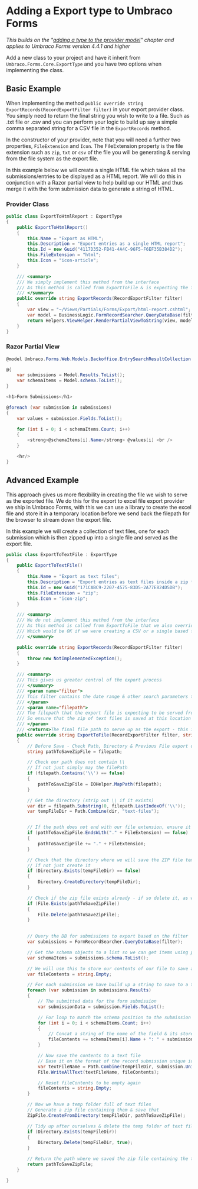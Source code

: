 # Adding a Export type to Umbraco Forms
*This builds on the "[adding a type to the provider model](Adding-a-Type.md)" chapter and applies to Umbraco Forms version 4.4.1 and higher*

Add a new class to your project and have it inherit from `Umbraco.Forms.Core.ExportType` and you have two options when implementing the class.

## Basic Example
When implementing the method `public override string ExportRecords(RecordExportFilter filter)` in your export provider class. You simply need to return the final string you wish to write to a file. Such as .txt file or .csv and you can perform your logic to build up say a simple comma separated string for a CSV file in the `ExportRecords` method.

In the constructor of your provider, note that you will need a further two properties, `FileExtension` and `Icon`. The FileExtension property is the file extension such as `zip`, `txt` or `csv` of the file you will be generating & serving from the file system as the export file.

In this example below we will create a single HTML file which takes all the submissions/entries to be displayed as a HTML report. We will do this in conjunction with a Razor partial view to help build up our HTML and thus merge it with the form submission data to generate a string of HTML.

### Provider Class

```csharp
public class ExportToHtmlReport : ExportType
{
    public ExportToHtmlReport()
    {
        this.Name = "Export as HTML";
        this.Description = "Export entries as a single HTML report";
        this.Id = new Guid("4117D352-FB41-4A4C-96F5-F6EF35B384D2");
        this.FileExtension = "html";
        this.Icon = "icon-article";
    }

    /// <summary>
    /// We simply implement this method from the interface
    /// As this method is called from ExportToFile & is expecting the file contents as a string to be written as a stream to a file
    /// </summary>
    public override string ExportRecords(RecordExportFilter filter)
    {
        var view = "~/Views/Partials/Forms/Export/html-report.cshtml";
        var model = BusinessLogic.FormRecordSearcher.QueryDataBase(filter);
        return Helpers.ViewHelper.RenderPartialViewToString(view, model);
    }
}
```

### Razor Partial View 
   
```csharp
@model Umbraco.Forms.Web.Models.Backoffice.EntrySearchResultCollection

@{
    var submissions = Model.Results.ToList();
    var schemaItems = Model.schema.ToList();
}

<h1>Form Submissions</h1>

@foreach (var submission in submissions)
{
    var values = submission.Fields.ToList();

    for (int i = 0; i < schemaItems.Count; i++)
    {
        <strong>@schemaItems[i].Name</strong> @values[i] <br />
    }

    <hr/>
}
```

## Advanced Example
This approach gives us more flexibility in creating the file we wish to serve as the exported file. We do this for the export to excel file export provider we ship in Umbraco Forms, with this we can use a library to create the excel file and store it in a temporary location before we send back the filepath for the browser to stream down the export file.

In this example we will create a collection of text files, one for each submission which is then zipped up into a single file and served as the export file.

```csharp
public class ExportToTextFile : ExportType
{
    public ExportToTextFile()
    {
        this.Name = "Export as text files";
        this.Description = "Export entries as text files inside a zip file";
        this.Id = new Guid("171CABC9-2207-4575-83D5-2A77E824D5DB");
        this.FileExtension = "zip";
        this.Icon = "icon-zip";
    }

    /// <summary>
    /// We do not implement this method from the interface
    /// As this method is called from ExportToFile that we also override here & is expecting the file contents as a string to be written as a stream to a file
    /// Which would be OK if we were creating a CSV or a single based file that can have a simple string written as a string such as one large HTML report or XML file perhaps
    /// </summary>

    public override string ExportRecords(RecordExportFilter filter)
    {
        throw new NotImplementedException();
    }

    /// <summary>
    /// This gives us greater control of the export process
    /// </summary>
    /// <param name="filter">
    /// This filter contains the date range & other search parameters to limit the entries we are exporting
    /// </param>
    /// <param name="filepath">
    /// The filepath that the export file is expecting to be served from
    /// So ensure that the zip of text files is saved at this location
    /// </param>
    /// <returns>The final file path to serve up as the export - this is unlikely to change through the export logic</returns>
    public override string ExportToFile(RecordExportFilter filter, string filepath)
    {
        // Before Save - Check Path, Directory & Previous File export does not exist
        string pathToSaveZipFile = filepath;

        // Check our path does not contain \\
        // If not just simply may the filePath
        if (filepath.Contains('\\') == false)
        {
            pathToSaveZipFile = IOHelper.MapPath(filepath);
        }

        // Get the directory (strip out \\ if it exists)
        var dir = filepath.Substring(0, filepath.LastIndexOf('\\'));
        var tempFileDir = Path.Combine(dir, "text-files");


        // If the path does not end with our file extension, ensure it's added
        if (pathToSaveZipFile.EndsWith("." + FileExtension) == false)
        {
            pathToSaveZipFile += "." + FileExtension;
        }

        // Check that the directory where we will save the ZIP file temporarily exists
        // If not just create it
        if (Directory.Exists(tempFileDir) == false)
        {   
            Directory.CreateDirectory(tempFileDir);
        }

        // Check if the zip file exists already - if so delete it, as we have a new update
        if (File.Exists(pathToSaveZipFile))
        {
            File.Delete(pathToSaveZipFile);
        }
        

        // Query the DB for submissions to export based on the filter
        var submissions = FormRecordSearcher.QueryDataBase(filter);

        // Get the schema objects to a list so we can get items using position index
        var schemaItems = submissions.schema.ToList();

        // We will use this to store our contents of our file to save as a text file
        var fileContents = string.Empty;

        // For each submission we have build up a string to save to a text file
        foreach (var submission in submissions.Results)
        {
            // The submitted data for the form submission
            var submissionData = submission.Fields.ToList();

            // For loop to match the schema position to the submission data
            for (int i = 0; i < schemaItems.Count; i++)
            {
                // Concat a string of the name of the field & its stored data
                fileContents += schemaItems[i].Name + ": " + submissionData[i] + Environment.NewLine;
            }

            // Now save the contents to a text file
            // Base it on the format of the record submission unique id
            var textFileName = Path.Combine(tempFileDir, submission.UniqueId + ".txt");
            File.WriteAllText(textFileName, fileContents);

            // Reset fileContents to be empty again
            fileContents = string.Empty;
        }

        // Now we have a temp folder full of text files
        // Generate a zip file containing them & save that
        ZipFile.CreateFromDirectory(tempFileDir, pathToSaveZipFile);

        // Tidy up after ourselves & delete the temp folder of text files
        if (Directory.Exists(tempFileDir))
        {
            Directory.Delete(tempFileDir, true);
        }

        // Return the path where we saved the zip file containing the text files
        return pathToSaveZipFile;
    }

}
```